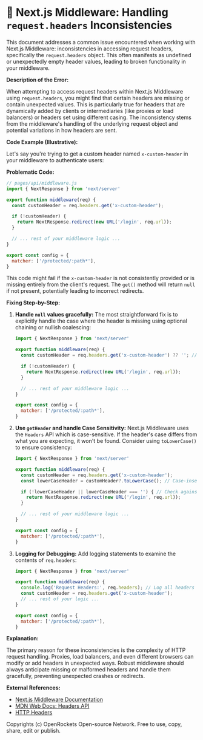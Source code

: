 # 🐞 Next.js Middleware: Handling `request.headers` Inconsistencies


This document addresses a common issue encountered when working with Next.js Middleware: inconsistencies in accessing request headers, specifically the `request.headers` object.  This often manifests as undefined or unexpectedly empty header values, leading to broken functionality in your middleware.

**Description of the Error:**

When attempting to access request headers within Next.js Middleware using `request.headers`, you might find that certain headers are missing or contain unexpected values. This is particularly true for headers that are dynamically added by clients or intermediaries (like proxies or load balancers) or headers set using different casing.  The inconsistency stems from the middleware's handling of the underlying request object and potential variations in how headers are sent.

**Code Example (Illustrative):**

Let's say you're trying to get a custom header named `x-custom-header` in your middleware to authenticate users:

**Problematic Code:**

```javascript
// pages/api/middleware.js
import { NextResponse } from 'next/server'

export function middleware(req) {
  const customHeader = req.headers.get('x-custom-header');

  if (!customHeader) {
    return NextResponse.redirect(new URL('/login', req.url));
  }

  // ... rest of your middleware logic ...
}

export const config = {
  matcher: ['/protected/:path*'],
}
```

This code might fail if the `x-custom-header` is not consistently provided or is missing entirely from the client's request.  The `get()` method will return `null` if not present, potentially leading to incorrect redirects.

**Fixing Step-by-Step:**

1. **Handle `null` values gracefully:** The most straightforward fix is to explicitly handle the case where the header is missing using optional chaining or nullish coalescing:

   ```javascript
   import { NextResponse } from 'next/server'

   export function middleware(req) {
     const customHeader = req.headers.get('x-custom-header') ?? ''; // Optional chaining

     if (!customHeader) {
       return NextResponse.redirect(new URL('/login', req.url));
     }

     // ... rest of your middleware logic ...
   }

   export const config = {
     matcher: ['/protected/:path*'],
   }
   ```

2. **Use `getHeader` and handle Case Sensitivity:** Next.js Middleware uses the `Headers` API which is case-sensitive. If the header's case differs from what you are expecting, it won't be found.  Consider using `toLowerCase()` to ensure consistency:

   ```javascript
   import { NextResponse } from 'next/server'

   export function middleware(req) {
     const customHeader = req.headers.get('x-custom-header');
     const lowerCaseHeader = customHeader?.toLowerCase(); // Case-insensitive check

     if (!lowerCaseHeader || lowerCaseHeader === '') { // Check against empty string too
       return NextResponse.redirect(new URL('/login', req.url));
     }

     // ... rest of your middleware logic ...
   }

   export const config = {
     matcher: ['/protected/:path*'],
   }
   ```

3. **Logging for Debugging:** Add logging statements to examine the contents of `req.headers`:

   ```javascript
   import { NextResponse } from 'next/server'

   export function middleware(req) {
     console.log('Request Headers:', req.headers); // Log all headers for inspection
     const customHeader = req.headers.get('x-custom-header');
     // ... rest of your logic ...
   }

   export const config = {
     matcher: ['/protected/:path*'],
   }
   ```


**Explanation:**

The primary reason for these inconsistencies is the complexity of HTTP request handling. Proxies, load balancers, and even different browsers can modify or add headers in unexpected ways.  Robust middleware should always anticipate missing or malformed headers and handle them gracefully, preventing unexpected crashes or redirects.

**External References:**

* [Next.js Middleware Documentation](https://nextjs.org/docs/app/building-your-application/routing/middleware)
* [MDN Web Docs: Headers API](https://developer.mozilla.org/en-US/docs/Web/API/Headers)
* [HTTP Headers](https://developer.mozilla.org/en-US/docs/Web/HTTP/Headers)

Copyrights (c) OpenRockets Open-source Network. Free to use, copy, share, edit or publish.

